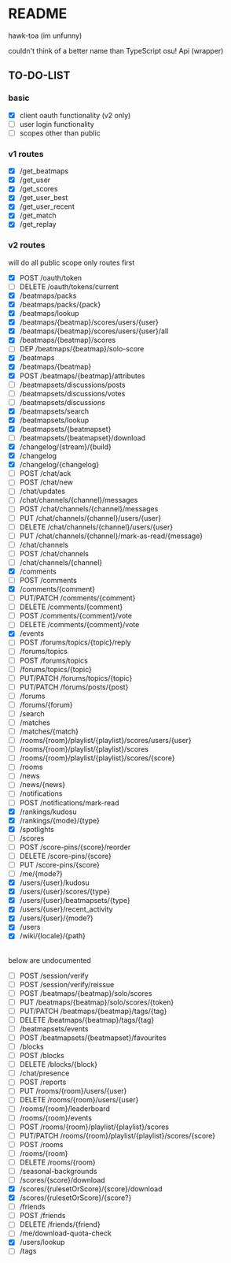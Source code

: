 # README

hawk-toa (im unfunny)

couldn't think of a better name than TypeScript osu! Api (wrapper)

## TO-DO-LIST

### basic

-   [x] client oauth functionality (v2 only)
-   [ ] user login functionality
-   [ ] scopes other than public

### v1 routes

-   [x] /get_beatmaps
-   [x] /get_user
-   [x] /get_scores
-   [x] /get_user_best
-   [x] /get_user_recent
-   [x] /get_match
-   [x] /get_replay

### v2 routes

will do all public scope only routes first

-   [x] POST /oauth/token
-   [ ] DELETE /oauth/tokens/current
-   [x] /beatmaps/packs
-   [x] /beatmaps/packs/{pack}
-   [x] /beatmaps/lookup
-   [x] /beatmaps/{beatmap}/scores/users/{user}
-   [x] /beatmaps/{beatmap}/scores/users/{user}/all
-   [x] /beatmaps/{beatmap}/scores
-   [ ] DEP /beatmaps/{beatmap}/solo-score
-   [x] /beatmaps
-   [x] /beatmaps/{beatmap}
-   [x] POST /beatmaps/{beatmap}/attributes
-   [ ] /beatmapsets/discussions/posts
-   [ ] /beatmapsets/discussions/votes
-   [ ] /beatmapsets/discussions
-   [x] /beatmapsets/search
-   [x] /beatmapsets/lookup
-   [x] /beatmapsets/{beatmapset}
-   [ ] /beatmapsets/{beatmapset}/download
-   [x] /changelog/{stream}/{build}
-   [x] /changelog
-   [x] /changelog/{changelog}
-   [ ] POST /chat/ack
-   [ ] POST /chat/new
-   [ ] /chat/updates
-   [ ] /chat/channels/{channel}/messages
-   [ ] POST /chat/channels/{channel}/messages
-   [ ] PUT /chat/channels/{channel}/users/{user}
-   [ ] DELETE /chat/channels/{channel}/users/{user}
-   [ ] PUT /chat/channels/{channel}/mark-as-read/{message}
-   [ ] /chat/channels
-   [ ] POST /chat/channels
-   [ ] /chat/channels/{channel}
-   [x] /comments
-   [ ] POST /comments
-   [x] /comments/{comment}
-   [ ] PUT/PATCH /comments/{comment}
-   [ ] DELETE /comments/{comment}
-   [ ] POST /comments/{comment}/vote
-   [ ] DELETE /comments/{comment}/vote
-   [x] /events
-   [ ] POST /forums/topics/{topic}/reply
-   [ ] /forums/topics
-   [ ] POST /forums/topics
-   [ ] /forums/topics/{topic}
-   [ ] PUT/PATCH /forums/topics/{topic}
-   [ ] PUT/PATCH /forums/posts/{post}
-   [ ] /forums
-   [ ] /forums/{forum}
-   [ ] /search
-   [ ] /matches
-   [ ] /matches/{match}
-   [ ] /rooms/{room}/playlist/{playlist}/scores/users/{user}
-   [ ] /rooms/{room}/playlist/{playlist}/scores
-   [ ] /rooms/{room}/playlist/{playlist}/scores/{score}
-   [ ] /rooms
-   [ ] /news
-   [ ] /news/{news}
-   [ ] /notifications
-   [ ] POST /notifications/mark-read
-   [x] /rankings/kudosu
-   [x] /rankings/{mode}/{type}
-   [x] /spotlights
-   [ ] /scores
-   [ ] POST /score-pins/{score}/reorder
-   [ ] DELETE /score-pins/{score}
-   [ ] PUT /score-pins/{score}
-   [ ] /me/{mode?}
-   [x] /users/{user}/kudosu
-   [x] /users/{user}/scores/{type}
-   [x] /users/{user}/beatmapsets/{type}
-   [x] /users/{user}/recent_activity
-   [x] /users/{user}/{mode?}
-   [x] /users
-   [x] /wiki/{locale}/{path}

<br> below are undocumented

-   [ ] POST /session/verify
-   [ ] POST /session/verify/reissue
-   [ ] POST /beatmaps/{beatmap}/solo/scores
-   [ ] PUT /beatmaps/{beatmap}/solo/scores/{token}
-   [ ] PUT/PATCH /beatmaps/{beatmap}/tags/{tag}
-   [ ] DELETE /beatmaps/{beatmap}/tags/{tag}
-   [ ] /beatmapsets/events
-   [ ] POST /beatmapsets/{beatmapset}/favourites
-   [ ] /blocks
-   [ ] POST /blocks
-   [ ] DELETE /blocks/{block}
-   [ ] /chat/presence
-   [ ] POST /reports
-   [ ] PUT /rooms/{room}/users/{user}
-   [ ] DELETE /rooms/{room}/users/{user}
-   [ ] /rooms/{room}/leaderboard
-   [ ] /rooms/{room}/events
-   [ ] POST /rooms/{room}/playlist/{playlist}/scores
-   [ ] PUT/PATCH /rooms/{room}/playlist/{playlist}/scores/{score}
-   [ ] POST /rooms
-   [ ] /rooms/{room}
-   [ ] DELETE /rooms/{room}
-   [ ] /seasonal-backgrounds
-   [ ] /scores/{score}/download
-   [x] /scores/{rulesetOrScore}/{score}/download
-   [x] /scores/{rulesetOrScore}/{score?}
-   [ ] /friends
-   [ ] POST /friends
-   [ ] DELETE /friends/{friend}
-   [ ] /me/download-quota-check
-   [x] /users/lookup
-   [ ] /tags

